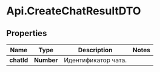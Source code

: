 # Api.CreateChatResultDTO

## Properties

Name | Type | Description | Notes
------------ | ------------- | ------------- | -------------
**chatId** | **Number** | Идентификатор чата. | 


